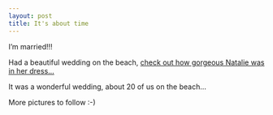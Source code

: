 ```yaml
---
layout: post
title: It's about time
---
```


I’m married!!!

Had a beautiful wedding on the beach, [check out how gorgeous Natalie
was in her dress…](http://flickr.com/photos/mjmetts/987667290/)

It was a wonderful wedding, about 20 of us on the beach…

More pictures to follow :-)
